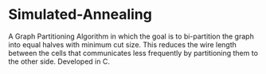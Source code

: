 # Simulated-Annealing
A Graph Partitioning Algorithm in which the goal is to bi-partition the graph into equal halves with minimum cut size. This reduces the wire length between the cells that communicates less frequently by partitioning them to the other side. Developed in C. 
